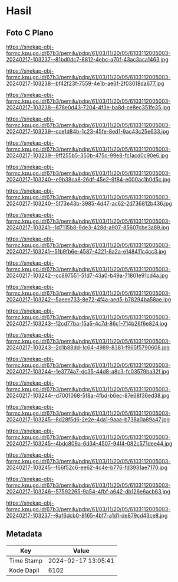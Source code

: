 # Hasil

## Foto C Plano

https://sirekap-obj-formc.kpu.go.id/67b3/pemilu/pdpr/61/03/11/20/05/6103112005003-20240217-103237--81bd0dc7-8812-4ebc-a70f-43ac3aca1463.jpg

https://sirekap-obj-formc.kpu.go.id/67b3/pemilu/pdpr/61/03/11/20/05/6103112005003-20240217-103238--bf42f23f-7559-4e1b-ae6f-2f03018da677.jpg

https://sirekap-obj-formc.kpu.go.id/67b3/pemilu/pdpr/61/03/11/20/05/6103112005003-20240217-103238--678e0d43-7204-4f3e-ba8d-ce8ec351fe35.jpg

https://sirekap-obj-formc.kpu.go.id/67b3/pemilu/pdpr/61/03/11/20/05/6103112005003-20240217-103239--cce1d84b-1c23-45fe-8ed1-9ac43c25e633.jpg

https://sirekap-obj-formc.kpu.go.id/67b3/pemilu/pdpr/61/03/11/20/05/6103112005003-20240217-103239--9ff255b5-350b-475c-99e8-fc1acd0c90e6.jpg

https://sirekap-obj-formc.kpu.go.id/67b3/pemilu/pdpr/61/03/11/20/05/6103112005003-20240217-103240--e9b38ca8-26df-45e2-9f84-e000ac1b0d5c.jpg

https://sirekap-obj-formc.kpu.go.id/67b3/pemilu/pdpr/61/03/11/20/05/6103112005003-20240217-103240--5f73e43b-3985-4d47-ac62-2d736812b436.jpg

https://sirekap-obj-formc.kpu.go.id/67b3/pemilu/pdpr/61/03/11/20/05/6103112005003-20240217-103241--1d7115b8-9de3-428d-a907-85607cbe3a89.jpg

https://sirekap-obj-formc.kpu.go.id/67b3/pemilu/pdpr/61/03/11/20/05/6103112005003-20240217-103241--51b9fb6e-4587-4221-8a2a-e148411c4cc3.jpg

https://sirekap-obj-formc.kpu.go.id/67b3/pemilu/pdpr/61/03/11/20/05/6103112005003-20240217-103242--cc897551-51d7-43a0-b49a-71801e91cd4a.jpg

https://sirekap-obj-formc.kpu.go.id/67b3/pemilu/pdpr/61/03/11/20/05/6103112005003-20240217-103242--5aeee733-8e72-4f4a-aed5-b78294ba58ae.jpg

https://sirekap-obj-formc.kpu.go.id/67b3/pemilu/pdpr/61/03/11/20/05/6103112005003-20240217-103243--12cd77ba-15a5-4c7d-86c1-714b26f6e824.jpg

https://sirekap-obj-formc.kpu.go.id/67b3/pemilu/pdpr/61/03/11/20/05/6103112005003-20240217-103243--2d1b88dd-1c64-4989-8381-f965f5790608.jpg

https://sirekap-obj-formc.kpu.go.id/67b3/pemilu/pdpr/61/03/11/20/05/6103112005003-20240217-103244--1e3774a7-dc35-44d8-a8c3-fc03579ba32f.jpg

https://sirekap-obj-formc.kpu.go.id/67b3/pemilu/pdpr/61/03/11/20/05/6103112005003-20240217-103244--d7001068-5f8a-4fbd-b6ec-87e68f36ed38.jpg

https://sirekap-obj-formc.kpu.go.id/67b3/pemilu/pdpr/61/03/11/20/05/6103112005003-20240217-103245--8d28f5d6-2e2e-4da1-9aaa-b738a0a89a47.jpg

https://sirekap-obj-formc.kpu.go.id/67b3/pemilu/pdpr/61/03/11/20/05/6103112005003-20240217-103245--4bdc809a-6d34-4507-94f4-082c571dee44.jpg

https://sirekap-obj-formc.kpu.go.id/67b3/pemilu/pdpr/61/03/11/20/05/6103112005003-20240217-103245--f66f52c6-ee62-4c4e-b776-fd3931ae7170.jpg

https://sirekap-obj-formc.kpu.go.id/67b3/pemilu/pdpr/61/03/11/20/05/6103112005003-20240217-103246--57592265-9a54-4fbf-a642-db126e6acb63.jpg

https://sirekap-obj-formc.kpu.go.id/67b3/pemilu/pdpr/61/03/11/20/05/6103112005003-20240217-103237--9af6dcb0-8165-4bf7-a1d1-de879cd43ce8.jpg


## Metadata

| Key        | Value               |
| ---------- | ------------------- |
| Time Stamp | 2024-02-17 13:05:41 |
| Kode Dapil | 6102                |



